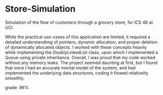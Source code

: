 # Store-Simulation
Simulation of the flow of customers through a grocery store, for ICS 46 at UCI.

While the practical use-cases of this application are limited, it required a detailed understandimg of pointers, dynamic allocation, and proper deletion of dynamically allocated objects. I worked with these concepts heavily while implementing the DoublyLinkedList class, upon which I implemented a Queue using private inheritance. Overall, I was proud that my code worked without any memory leaks. The project seemed daunting at first, but I found that once I had an accurate mental model of the system, and had implemented the underlying data structures, coding it flowed relativelty smoothly.

grade: 96%


